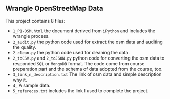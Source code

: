 ## Wrangle OpenStreetMap Data

This project contains 8 files:

 - `1_P1-OSM.html` the document derived from `iPython` and includes the wrangle process.
 - `2_audit.py` the python code used for extract the osm data and auditing the quality.
 - `2_clean.py` the python code used for cleaning the data.
 - `2_toCSV.py` and `2_toJSON.py` python code for converting the osm data to responded `SQL` or `MongoDB` format. The code come from course preparation part and the schema of data adopted from the course, too.
 - `3_link_n_description.txt` The link of osm data and simple description why it.
 - `4_` A sample data.
 - `5_refereces.txt` includes the link I used to complete the project.

